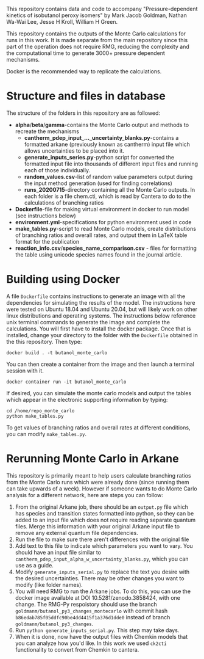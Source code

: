 This repository contains data and code to accompany "Pressure-dependent kinetics of isobutanol peroxy isomers" by Mark Jacob Goldman, Nathan Wa-Wai Lee, Jesse H Kroll, William H Green.

This repository contains the outputs of the Monte Carlo calculations for runs in this work. It is made separate from the main repository since this part of the operation does not require RMG, reducing the complexity and the computational time to generate 3000+ pressure dependent mechanisms.

Docker is the recommended way to replicate the calculations.

# Structure and files in database

The structure of the folders in this repository are as followed:

* **alpha**/**beta**/**gamma**-contains the Monte Carlo output and methods to recreate the mechanisms
  * **cantherm_pdep_input_..._uncertainty_blanks.py**-contains a formatted arkane (previously known as cantherm) input file which allows uncertainties to be placed into it.
  * **generate_inputs_series.py**-python script for converted the formatted input file into thousands of different input files and running each of those individually.
  * **random_values.csv**-list of random value parameters output during the input method generation (used for finding correlations)
  * **runs_20200715**-directory containing all the Monte Carlo outputs. In each folder is a file chem.cti, which is read by Cantera to do to the calculations of branching ratios
* **Dockerfile**-file for making virtual environment in docker to run model (see instructions below)
* **environment.yml**-specifications for python environment used in code
* **make_tables.py**-script to read Monte Carlo models, create distributions of branching ratios and overall rates, and output them in LaTeX table format for the publication
* **reaction_info.csv**/**species_name_comparison.csv** - files for formatting the table using unicode species names found in the journal article.
  
# Building using Docker

A file `Dockerfile` contains instructions to generate an image with all the dependencies for simulating the results of the model. The instructions here were tested on Ubuntu 18.04 and Ubuntu 20.04, but will likely work on other linux distributions and operating systems. The instructions below reference unix terminal commands to generate the image and complete the calculations. You will first have to install the docker package. Once that is installed, change your directory to the folder with the `Dockerfile` obtained in the this repository. Then type: 

```
docker build . -t butanol_monte_carlo
```

You can then create a container from the image and then launch a terminal session with it.

```
docker container run -it butanol_monte_carlo
```

If desired, you can simulate the monte carlo models and output the tables which appear in the electronic supporting information by typing:

```
cd /home/repo_monte_carlo
python make_tables.py
```

To get values of branching ratios and overall rates at different conditions, you can modify `make_tables.py`.

# Rerunning Monte Carlo in Arkane

This repository is primarily meant to help users calculate branching ratios from the Monte Carlo runs which were already done (since running them can take upwards of a week). However if someone wants to do Monte Carlo analysis for a different network, here are steps you can follow:

1. From the original Arkane job, there should be an `output.py` file which has species and transition states formatted into python, so they can be added to an input file which does not require reading separate quantum files. Merge this information with your original Arkane input file to remove any external quantum file dependencies. 
2. Run the file to make sure there aren't differences with the original file
3. Add text to this file to indicate which parameters you want to vary. You should have an input file similar to `cantherm_pdep_input_alpha_w_uncertainty_blanks.py`, which you can use as a guide.
4. Modify `generate_inputs_serial.py` to replace the text you desire with the desired uncertainties. There may be other changes you want to modify (like folder names).
5. You will need RMG to run the Arkane jobs. To do this, you can use the docker image available at DOI 10.5281/zenodo.3858424, with one change. The RMG-Py respoistory should use the branch `goldmanm/butanol_py3_changes_montecarlo` with commit hash `b86edab785f05ddfc90be4dd4415f1a376d1dde0` instead of branch `goldmanm/butanol_py3_changes`.
6. Run `python generate_inputs_serial.py`. This step may take days. 
7. When it is done, now have the output files with Chemkin models that you can analyze how you'd like. In this work we used `ck2cti` functionality to convert from Chemkin to cantera. 

